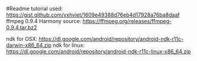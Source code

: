#Readme
tutorial used: https://gist.github.com/vxhviet/1609e49388d76eb4d17928a76ba8daaf
ffmpeg 0.9.4 Harmony source: https://ffmpeg.org/releases/ffmpeg-0.9.4.tar.bz2

ndk for OSX: https://dl.google.com/android/repository/android-ndk-r11c-darwin-x86_64.zip
ndk for linux: https://dl.google.com/android/repository/android-ndk-r11c-linux-x86_64.zip

